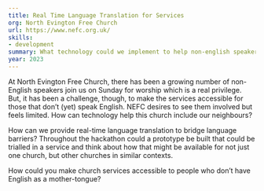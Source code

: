 ```yaml
---
title: Real Time Language Translation for Services
org: North Evington Free Church
url: https://www.nefc.org.uk/
skills:
- development
summary: What technology could we implement to help non-english speakers understand a Sunday service in real-time?
year: 2023
---
```


At North Evington Free Church, there has been a growing number of non-English speakers join us on Sunday for worship which is a real privilege. But, it has been a challenge, though, to make the services accessible for those that don’t (yet) speak English. NEFC desires to see them involved but feels limited. How can technology help this church include our neighbours?

How can we provide real-time language translation to bridge language barriers? Throughout the hackathon could a prototype be built that could be trialled in a service and think about how that might be available for not just one church, but other churches in similar contexts.

How could you make church services accessible to people who don’t have English as a mother-tongue?

